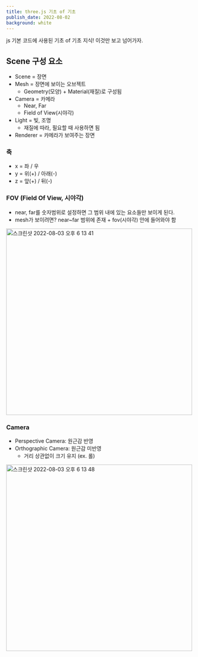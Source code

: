 ```yaml
---
title: three.js 기초 of 기초
publish_date: 2022-08-02
background: white
---
```


js 기본 코드에 사용된 기초 of 기초 지식! 이것만 보고 넘어가자.

## Scene 구성 요소
- Scene = 장면
- Mesh = 장면에 보이는 오브젝트
  - Geometry(모양) + Material(재질)로 구성됨
- Camera = 카메라
  - Near, Far
  - Field of View(시야각)
- Light = 빛, 조명
  - 재질에 따라, 필요할 때 사용하면 됨
- Renderer = 카메라가 보여주는 장면

### 축
- x = 좌 / 우
- y = 위(+) / 아래(-)
- z = 앞(+) / 뒤(-)

### FOV (Field Of View, 시야각)
- near, far를 숫자범위로 설정하면 그 범위 내에 있는 요소들만 보이게 된다.
- mesh가 보이려면? near~far 범위에 존재 + fov(시야각) 안에 들어와야 함
<img width="500" alt="스크린샷 2022-08-03 오후 6 13 41" src="https://user-images.githubusercontent.com/63178953/182571513-d1acc256-de80-490a-b76d-4da39fb48382.png">

### Camera
- Perspective Camera: 원근감 반영
- Orthographic Camera: 원근감 미반영
  - 거리 상관없이 크기 유지 (ex. 롤)
<img width="500" alt="스크린샷 2022-08-03 오후 6 13 48" src="https://user-images.githubusercontent.com/63178953/182571548-8904973a-b3e1-481a-8e33-ff65244c17a4.png">




